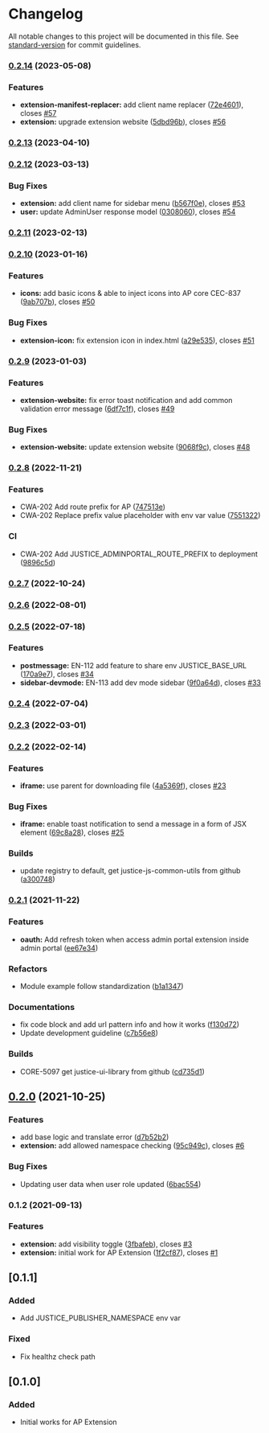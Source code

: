 # Changelog

All notable changes to this project will be documented in this file. See [standard-version](https://github.com/conventional-changelog/standard-version) for commit guidelines.

### [0.2.14](https://bitbucket.org/accelbyte/justice-adminportal-extension-website/branches/compare/0.2.14%0D0.2.13) (2023-05-08)


### Features

* **extension-manifest-replacer:** add client name replacer ([72e4601](https://bitbucket.org/accelbyte/justice-adminportal-extension-website/commits/72e4601d17ae1d2ace049e3981ab3ee9f083f2c5)), closes [#57](https://accelbyte.atlassian.net/browse/57)
* **extension:** upgrade extension website ([5dbd96b](https://bitbucket.org/accelbyte/justice-adminportal-extension-website/commits/5dbd96b69d8d0af22f5222506f42ea9dbdb49207)), closes [#56](https://accelbyte.atlassian.net/browse/56)

### [0.2.13](https://bitbucket.org/accelbyte/justice-adminportal-extension-website/branches/compare/0.2.13%0D0.2.12) (2023-04-10)

### [0.2.12](https://bitbucket.org/accelbyte/justice-adminportal-extension-website/branches/compare/0.2.12%0D0.2.11) (2023-03-13)


### Bug Fixes

* **extension:** add client name for sidebar menu ([b567f0e](https://bitbucket.org/accelbyte/justice-adminportal-extension-website/commits/b567f0e51196cd28426b8386e778066157a5a8d3)), closes [#53](https://accelbyte.atlassian.net/browse/53)
* **user:** update AdminUser response model ([0308060](https://bitbucket.org/accelbyte/justice-adminportal-extension-website/commits/03080605a262cb6ab9cd2228c6bd5b292f2aaf3b)), closes [#54](https://accelbyte.atlassian.net/browse/54)

### [0.2.11](https://bitbucket.org/accelbyte/justice-adminportal-extension-website/branches/compare/0.2.11%0D0.2.10) (2023-02-13)

### [0.2.10](https://bitbucket.org/accelbyte/justice-adminportal-extension-website/branches/compare/0.2.10%0D0.2.9) (2023-01-16)


### Features

* **icons:** add basic icons & able to inject icons into AP core CEC-837 ([9ab707b](https://bitbucket.org/accelbyte/justice-adminportal-extension-website/commits/9ab707b3ea5527f51be01daa0e3ba9242c16f654)), closes [#50](https://accelbyte.atlassian.net/browse/50)


### Bug Fixes

* **extension-icon:** fix extension icon in index.html ([a29e535](https://bitbucket.org/accelbyte/justice-adminportal-extension-website/commits/a29e535c5315b4d92be54a198f23a0eceaccb7eb)), closes [#51](https://accelbyte.atlassian.net/browse/51)

### [0.2.9](https://bitbucket.org/accelbyte/justice-adminportal-extension-website/branches/compare/0.2.9%0D0.2.8) (2023-01-03)


### Features

* **extension-website:** fix error toast notification and add common validation error message ([6df7c1f](https://bitbucket.org/accelbyte/justice-adminportal-extension-website/commits/6df7c1fe2a1a15a0b2d84dbfb237b406c4fa21a5)), closes [#49](https://accelbyte.atlassian.net/browse/49)


### Bug Fixes

* **extension-website:** update extension website ([9068f9c](https://bitbucket.org/accelbyte/justice-adminportal-extension-website/commits/9068f9c41fe8017bf2b847310333e60b2091a960)), closes [#48](https://accelbyte.atlassian.net/browse/48)

### [0.2.8](https://bitbucket.org/accelbyte/justice-adminportal-extension-website/branches/compare/0.2.8%0D0.2.7) (2022-11-21)


### Features

* CWA-202 Add route prefix for AP ([747513e](https://bitbucket.org/accelbyte/justice-adminportal-extension-website/commits/747513ea417f02740de78a48f0a3fd9ddaa36373))
* CWA-202 Replace prefix value placeholder with env var value ([7551322](https://bitbucket.org/accelbyte/justice-adminportal-extension-website/commits/755132255ad4fbe39ecca7cf6a4e9b0047660d57))


### CI

* CWA-202 Add JUSTICE_ADMINPORTAL_ROUTE_PREFIX to deployment ([9896c5d](https://bitbucket.org/accelbyte/justice-adminportal-extension-website/commits/9896c5dfec8a4c5d39921c574f78a1ad520e3d4d))

### [0.2.7](https://bitbucket.org/accelbyte/justice-adminportal-extension-website/branches/compare/0.2.7%0D0.2.6) (2022-10-24)

### [0.2.6](https://bitbucket.org/accelbyte/justice-adminportal-extension-website/branches/compare/0.2.6%0D0.2.5) (2022-08-01)

### [0.2.5](https://bitbucket.org/accelbyte/justice-adminportal-extension-website/branches/compare/0.2.5%0D0.2.4) (2022-07-18)


### Features

* **postmessage:** EN-112 add feature to share env JUSTICE_BASE_URL ([170a9e7](https://bitbucket.org/accelbyte/justice-adminportal-extension-website/commits/170a9e70800929e27cb2967ff415328208efb995)), closes [#34](https://accelbyte.atlassian.net/browse/34)
* **sidebar-devmode:** EN-113 add dev mode sidebar ([9f0a64d](https://bitbucket.org/accelbyte/justice-adminportal-extension-website/commits/9f0a64dad6773ab3723ec02e9ba313f5f479b713)), closes [#33](https://accelbyte.atlassian.net/browse/33)

### [0.2.4](https://bitbucket.org/accelbyte/justice-adminportal-extension-website/branches/compare/0.2.4%0D0.2.3) (2022-07-04)

### [0.2.3](https://bitbucket.org/accelbyte/justice-adminportal-extension-website/branches/compare/0.2.3%0D0.2.2) (2022-03-01)

### [0.2.2](https://bitbucket.org/accelbyte/justice-adminportal-extension-website/branches/compare/0.2.2%0D0.2.1) (2022-02-14)


### Features

* **iframe:** use parent for downloading file ([4a5369f](https://bitbucket.org/accelbyte/justice-adminportal-extension-website/commits/4a5369f6278d8f330675b664cc467a2ad52b9130)), closes [#23](https://accelbyte.atlassian.net/browse/23)


### Bug Fixes

* **iframe:** enable toast notification to send a message in a form of JSX element ([69c8a28](https://bitbucket.org/accelbyte/justice-adminportal-extension-website/commits/69c8a28040f78a4f4ce1ab03b94103341b355126)), closes [#25](https://accelbyte.atlassian.net/browse/25)


### Builds

* update registry to default, get justice-js-common-utils from github ([a300748](https://bitbucket.org/accelbyte/justice-adminportal-extension-website/commits/a3007488e42e5d295181f011a4cfaba9cca4997a))

### [0.2.1](https://bitbucket.org/accelbyte/justice-adminportal-extension-website/branches/compare/0.2.1%0D0.2.0) (2021-11-22)


### Features

* **oauth:** Add refresh token when access admin portal extension inside admin portal ([ee67e34](https://bitbucket.org/accelbyte/justice-adminportal-extension-website/commits/ee67e34c97195c1ca36da8db1af1e33833e8933a))


### Refactors

* Module example follow standardization ([b1a1347](https://bitbucket.org/accelbyte/justice-adminportal-extension-website/commits/b1a134745a8e9dd79f81574f7f0855ab43dc5fa8))


### Documentations

* fix code block and add url pattern info and how it works ([f130d72](https://bitbucket.org/accelbyte/justice-adminportal-extension-website/commits/f130d72a29fdf76439b2bf82fea12f67ad18b216))
* Update development guideline ([c7b56e8](https://bitbucket.org/accelbyte/justice-adminportal-extension-website/commits/c7b56e8462db87e857fe52c24797c8e3281e88b5))


### Builds

* CORE-5097 get justice-ui-library from github ([cd735d1](https://bitbucket.org/accelbyte/justice-adminportal-extension-website/commits/cd735d1cf8d252d42f537546d52f0eab92cf8c46))

## [0.2.0](https://bitbucket.org/accelbyte/justice-adminportal-extension-website/branches/compare/0.2.0%0D0.1.2) (2021-10-25)


### Features

* add base logic and translate error ([d7b52b2](https://bitbucket.org/accelbyte/justice-adminportal-extension-website/commits/d7b52b263e5aa3f220605fb23435a74cab6dbca4))
* **extension:** add allowed namespace checking ([95c949c](https://bitbucket.org/accelbyte/justice-adminportal-extension-website/commits/95c949cb84a5690220e952aa950d4096b94c751a)), closes [#6](https://accelbyte.atlassian.net/browse/6)


### Bug Fixes

* Updating user data when user role updated ([6bac554](https://bitbucket.org/accelbyte/justice-adminportal-extension-website/commits/6bac554f96d9e07675530e0ed029807bb41cb0b0))

### 0.1.2 (2021-09-13)


### Features

* **extension:** add visibility toggle ([3fbafeb](https://bitbucket.org/accelbyte/justice-adminportal-extension-website/commits/3fbafeb2d9f41c3ed16899a4c8b21fe5924819a2)), closes [#3](https://accelbyte.atlassian.net/browse/3)
* **extension:** initial work for AP Extension ([1f2cf87](https://bitbucket.org/accelbyte/justice-adminportal-extension-website/commits/1f2cf87aa08bcbaffc2d30e339de5104fa1bd95a)), closes [#1](https://accelbyte.atlassian.net/browse/1)

## [0.1.1]
### Added
- Add JUSTICE_PUBLISHER_NAMESPACE env var

### Fixed
- Fix healthz check path

## [0.1.0]
### Added
- Initial works for AP Extension